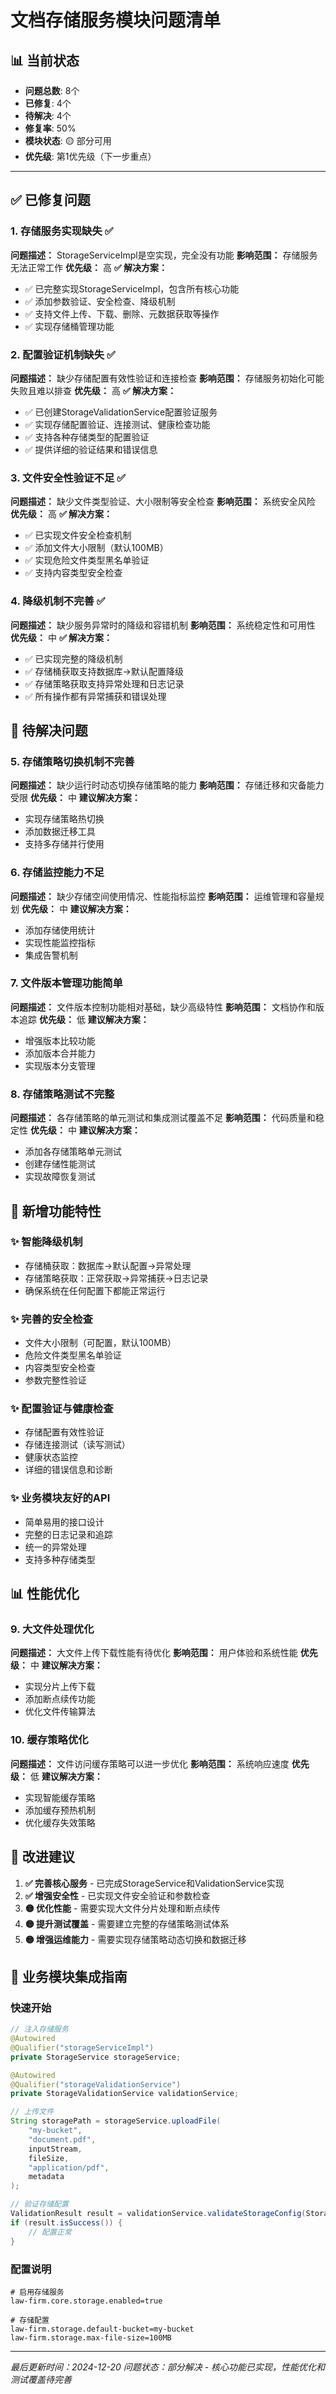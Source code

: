 # 文档存储服务模块问题清单

## 📊 **当前状态**
- **问题总数**: 8个
- **已修复**: 4个  
- **待解决**: 4个
- **修复率**: 50%
- **模块状态**: 🟡 部分可用
- **优先级**: 第1优先级（下一步重点）

---

## ✅ 已修复问题

### 1. 存储服务实现缺失 ✅
**问题描述：** StorageServiceImpl是空实现，完全没有功能
**影响范围：** 存储服务无法正常工作
**优先级：** 高
**✅ 解决方案：**
- ✅ 已完整实现StorageServiceImpl，包含所有核心功能
- ✅ 添加参数验证、安全检查、降级机制
- ✅ 支持文件上传、下载、删除、元数据获取等操作
- ✅ 实现存储桶管理功能

### 2. 配置验证机制缺失 ✅
**问题描述：** 缺少存储配置有效性验证和连接检查
**影响范围：** 存储服务初始化可能失败且难以排查
**优先级：** 高
**✅ 解决方案：**
- ✅ 已创建StorageValidationService配置验证服务
- ✅ 实现存储配置验证、连接测试、健康检查功能
- ✅ 支持各种存储类型的配置验证
- ✅ 提供详细的验证结果和错误信息

### 3. 文件安全性验证不足 ✅
**问题描述：** 缺少文件类型验证、大小限制等安全检查
**影响范围：** 系统安全风险
**优先级：** 高
**✅ 解决方案：**
- ✅ 已实现文件安全检查机制
- ✅ 添加文件大小限制（默认100MB）
- ✅ 实现危险文件类型黑名单验证
- ✅ 支持内容类型安全检查

### 4. 降级机制不完善 ✅
**问题描述：** 缺少服务异常时的降级和容错机制
**影响范围：** 系统稳定性和可用性
**优先级：** 中
**✅ 解决方案：**
- ✅ 已实现完整的降级机制
- ✅ 存储桶获取支持数据库→默认配置降级
- ✅ 存储策略获取支持异常处理和日志记录
- ✅ 所有操作都有异常捕获和错误处理

## 🔴 待解决问题

### 5. 存储策略切换机制不完善
**问题描述：** 缺少运行时动态切换存储策略的能力
**影响范围：** 存储迁移和灾备能力受限
**优先级：** 中
**建议解决方案：**
- 实现存储策略热切换
- 添加数据迁移工具
- 支持多存储并行使用

### 6. 存储监控能力不足
**问题描述：** 缺少存储空间使用情况、性能指标监控
**影响范围：** 运维管理和容量规划
**优先级：** 中
**建议解决方案：**
- 添加存储使用统计
- 实现性能监控指标
- 集成告警机制

### 7. 文件版本管理功能简单
**问题描述：** 文件版本控制功能相对基础，缺少高级特性
**影响范围：** 文档协作和版本追踪
**优先级：** 低
**建议解决方案：**
- 增强版本比较功能
- 添加版本合并能力
- 实现版本分支管理

### 8. 存储策略测试不完整
**问题描述：** 各存储策略的单元测试和集成测试覆盖不足
**影响范围：** 代码质量和稳定性
**优先级：** 中
**建议解决方案：**
- 添加各存储策略单元测试
- 创建存储性能测试
- 实现故障恢复测试

## 🚀 新增功能特性

### ✨ 智能降级机制
- 存储桶获取：数据库→默认配置→异常处理
- 存储策略获取：正常获取→异常捕获→日志记录
- 确保系统在任何配置下都能正常运行

### ✨ 完善的安全检查
- 文件大小限制（可配置，默认100MB）
- 危险文件类型黑名单验证
- 内容类型安全检查
- 参数完整性验证

### ✨ 配置验证与健康检查
- 存储配置有效性验证
- 存储连接测试（读写测试）
- 健康状态监控
- 详细的错误信息和诊断

### ✨ 业务模块友好的API
- 简单易用的接口设计
- 完整的日志记录和追踪
- 统一的异常处理
- 支持多种存储类型

## 📊 性能优化

### 9. 大文件处理优化
**问题描述：** 大文件上传下载性能有待优化
**影响范围：** 用户体验和系统性能
**优先级：** 中
**建议解决方案：**
- 实现分片上传下载
- 添加断点续传功能
- 优化文件传输算法

### 10. 缓存策略优化
**问题描述：** 文件访问缓存策略可以进一步优化
**影响范围：** 系统响应速度
**优先级：** 低
**建议解决方案：**
- 实现智能缓存策略
- 添加缓存预热机制
- 优化缓存失效策略

## 🔧 改进建议

1. **✅ 完善核心服务** - 已完成StorageService和ValidationService实现
2. **✅ 增强安全性** - 已实现文件安全验证和参数检查
3. **🟡 优化性能** - 需要实现大文件分片处理和断点续传
4. **🟡 提升测试覆盖** - 需要建立完整的存储策略测试体系
5. **🟡 增强运维能力** - 需要实现存储策略动态切换和数据迁移

## 🎯 业务模块集成指南

### 快速开始
```java
// 注入存储服务
@Autowired
@Qualifier("storageServiceImpl")
private StorageService storageService;

@Autowired
@Qualifier("storageValidationService")
private StorageValidationService validationService;

// 上传文件
String storagePath = storageService.uploadFile(
    "my-bucket", 
    "document.pdf", 
    inputStream, 
    fileSize, 
    "application/pdf", 
    metadata
);

// 验证存储配置
ValidationResult result = validationService.validateStorageConfig(StorageTypeEnum.LOCAL);
if (result.isSuccess()) {
    // 配置正常
}
```

### 配置说明
```properties
# 启用存储服务
law-firm.core.storage.enabled=true

# 存储配置
law-firm.storage.default-bucket=my-bucket
law-firm.storage.max-file-size=100MB
```

---
*最后更新时间：2024-12-20*
*问题状态：部分解决 - 核心功能已实现，性能优化和测试覆盖待完善*